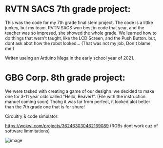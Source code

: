 # RVTN SACS 7th grade project:

This was the code for my 7th grade final stem project. The code is a littke junkey, but my team, RVTN SACS won best in code that year, and the teacher was so impresed, she showed the whole grade. We learned how to do things that wern't taught, like the LCD Screen, and the Push Button. but, dont ask abot how the robot looked... (That was not my job, Don't blame me!)

Writen useing an Arduino Mega in the early school year of 2021.


# GBG Corp. 8th grade project:


We were tasked with creating a game of our desighn. we decided to make one for 3-11 year olds called "Hello, Beaver!". (File with the instruction manuel coming soon) Thohg it was far from perfect, it looked alot better than the 7th grade one that is for shure!


Circuitry & code simulator:


https://wokwi.com/projects/362463030462169089   (RGBs dont work cuz of software limmitations)

![image](https://user-images.githubusercontent.com/120524043/235759790-8fb04305-82cf-4d1b-a93c-38fecb09c32b.png)

